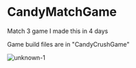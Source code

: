 # CandyMatchGame
Match 3 game
I made this in 4 days

Game build files are in "CandyCrushGame"

![unknown-1](https://user-images.githubusercontent.com/63902542/165767093-8e8a844b-dc33-4168-9d23-759e0d948181.png)
